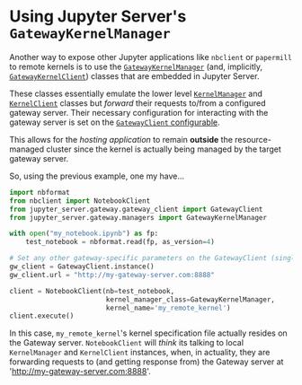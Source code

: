 # Using Jupyter Server's `GatewayKernelManager`
Another way to expose other Jupyter applications like `nbclient` or `papermill` to remote kernels is to use the [`GatewayKernelManager`](https://github.com/jupyter-server/jupyter_server/blob/745f5ba3f00280c1e1900326a7e08463d48a3912/jupyter_server/gateway/managers.py#L317) (and, implicitly, [`GatewayKernelClient`](https://github.com/jupyter-server/jupyter_server/blob/745f5ba3f00280c1e1900326a7e08463d48a3912/jupyter_server/gateway/managers.py#L562)) classes that are embedded in Jupyter Server.

These classes essentially emulate the lower level [`KernelManager`](https://github.com/jupyter/jupyter_client/blob/10decd25308c306b6005cbf271b96493824a83e8/jupyter_client/manager.py#L84) and [`KernelClient`](https://github.com/jupyter/jupyter_client/blob/10decd25308c306b6005cbf271b96493824a83e8/jupyter_client/client.py#L75) classes but _forward_ their requests to/from a configured gateway server.  Their necessary configuration for interacting with the gateway server is set on the [`GatewayClient` configurable](../users/client-config.md#gateway-client-configuration).

This allows for the _hosting application_ to remain **outside** the resource-managed cluster since the kernel is actually being managed by the target gateway server.

So, using the previous example, one my have...
```python
import nbformat
from nbclient import NotebookClient
from jupyter_server.gateway.gateway_client import GatewayClient
from jupyter_server.gateway.managers import GatewayKernelManager

with open("my_notebook.ipynb") as fp:
    test_notebook = nbformat.read(fp, as_version=4)

# Set any other gateway-specific parameters on the GatewayClient (singleton) instance
gw_client = GatewayClient.instance()
gw_client.url = "http://my-gateway-server.com:8888"

client = NotebookClient(nb=test_notebook, 
                        kernel_manager_class=GatewayKernelManager,
                        kernel_name='my_remote_kernel')
client.execute()
```
In this case, `my_remote_kernel`'s kernel specification file actually resides on the Gateway server.  `NotebookClient` will _think_ its talking to local `KernelManager` and `KernelClient` instances, when, in actuality, they are forwarding requests to (and getting response from) the Gateway server at 'http://my-gateway-server.com:8888'.
